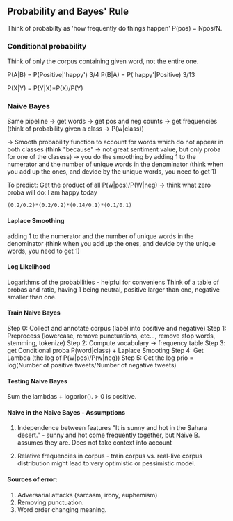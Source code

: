 ## Probability and Bayes' Rule

Think of probabilty as 'how frequently do things happen'
P(pos) = Npos/N.

### Conditional probability
Think of only the corpus containing given word, not the entire one.

P(A|B) = P(Positive|'happy') 3/4
P(B|A) = P('happy'|Positive) 3/13

P(X|Y) = P(Y|X)*P(X)/P(Y)

### Naive Bayes

Same pipeline -> get words -> get pos and neg counts -> get frequencies (think of probability given a class -> P(w|class)) 

-> Smooth probability function to account for words which do not appear in both classes (think "because" -> not great sentiment value, but only proba for one of the clasess) -> you do the smoothing by adding 1 to the numerator and the number of unique words in the denominator (think when you add up the ones, and devide by the unique words, you need to get 1)

To predict:
    Get the product of all P(w|pos)/P(W|neg) -> think what zero proba will do:
    I am happy today

    (0.2/0.2)*(0.2/0.2)*(0.14/0.1)*(0.1/0.1)

#### Laplace Smoothing
adding 1 to the numerator and the number of unique words in the denominator (think when you add up the ones, and devide by the unique words, you need to get 1)

#### Log Likelihood
Logarithms of the probabilities - helpful for conveniens
Think of a table of probas and ratio, having 1 being neutral, positive larger than one, negative smaller than one. 

#### Train Naive Bayes

Step 0: Collect and annotate corpus (label into positive and negative)
Step 1: Preprocess (lowercase, remove punctuations, etc..., remove stop words, stemming, tokenize)
Step 2: Compute vocabulary -> frequency table
Step 3: get Conditional proba P(word|class) + Laplace Smooting
Step 4: Get Lambda (the log of P(w|pos)/P(w|neg))
Step 5: Get the log prio = log(Number of positive tweets/Number of negative tweets)

#### Testing Naive Bayes

Sum the lambdas + logprior(). > 0 is positive.

#### Naive in the Naive Bayes - Assumptions

1. Independence between features
    "It is sunny and hot in the Sahara desert." - sunny and hot come frequently together, but Naive B. assumes they are. Does not take context into account

2. Relative frequencies in corpus - train corpus vs. real-live corpus distribution might lead to very optimistic or pessimistic model.

#### Sources of error:
1. Adversarial attacks (sarcasm, irony, euphemism)
2. Removing punctuation.
3. Word order changing meaning.

